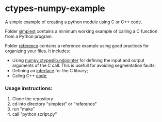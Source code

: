 # ctypes-numpy-example

A simple example of creating a python module using C or C++ code.

Folder [simplest](simplest) contains a minimum working example of calling a C function from a Python program. 

Folder [reference](reference) contains a reference example using good practices for organizing your files. It includes:
* Using [numpy.ctypeslib.ndpointer](https://docs.scipy.org/doc/numpy-1.13.0/reference/routines.ctypeslib.html#numpy.ctypeslib.ndpointer) for defining the input and output arguments of the C call. This is usefull for avoiding segmentation faults;
* Defining an [interface](reference/interface.c) for the C library;
* Caling C++ [code](reference/functions.cpp);

### Usage instructions:
1. Clone the repository
2. cd into directory "simplest" or "reference"
3. run "make"
4. call "python script.py"

